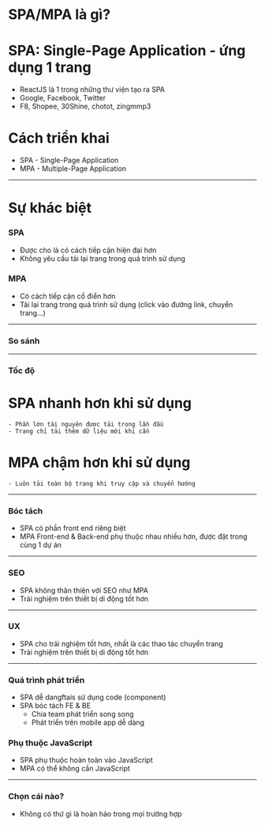 # SPA/MPA là gì?

# SPA: Single-Page Application - ứng dụng 1 trang

- ReactJS là 1 trong những thư viện tạo ra SPA
- Google, Facebook, Twitter
- F8, Shopee, 30Shine, chotot, zingmmp3

# Cách triển khai

- SPA - Single-Page Application
- MPA - Multiple-Page Application

---

# Sự khác biệt

### SPA

- Được cho là có cách tiếp cận hiện đại hơn
- Không yêu cầu tải lại trang trong quá trình sử dụng

### MPA

- Có cách tiếp cận cổ điển hơn
- Tải lại trang trong quá trình sử dụng (click vào đường link, chuyển trang...)

---

### So sánh

---

### Tốc độ

# SPA nhanh hơn khi sử dụng

    - Phần lớn tài nguyên được tải trong lần đầu
    - Trang chỉ tải thêm dữ liệu mới khi cần

# MPA chậm hơn khi sử dụng

    - Luôn tải toàn bộ trang khi truy cập và chuyển hướng

---

### Bóc tách

- SPA có phần front end riêng biệt
- MPA Front-end & Back-end phụ thuộc nhau nhiều hơn, được đặt trong cùng 1 dự án

---

### SEO

- SPA không thân thiện với SEO như MPA
- Trải nghiệm trên thiết bị di động tốt hơn

---

### UX

- SPA cho trải nghiệm tốt hơn, nhất là các thao tác chuyển trang
- Trải nghiệm trên thiết bị di động tốt hơn

---

### Quá trình phát triển

- SPA dễ dangftais sử dụng code (component)
- SPA bóc tách FE & BE
  - Chia team phát triển song song
  - Phát triển trên mobile app dễ dàng

### Phụ thuộc JavaScript

- SPA phụ thuộc hoàn toàn vào JavaScript
- MPA có thể không cần JavaScript

---

### Chọn cái nào?

- Không có thứ gì là hoàn hảo trong mọi trường hợp
